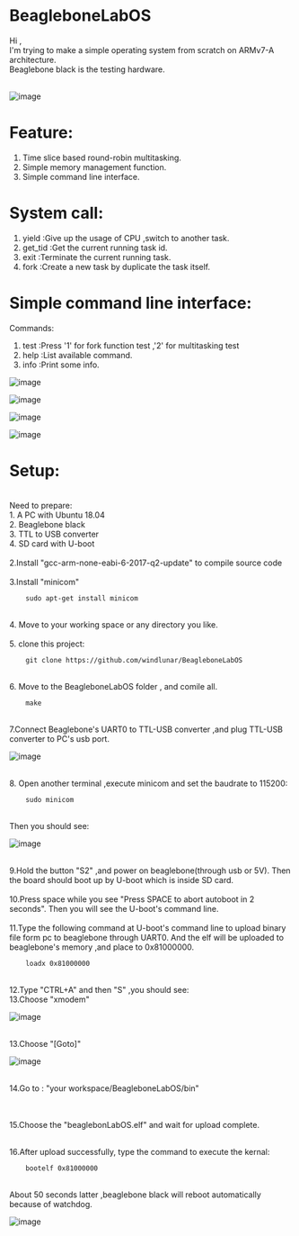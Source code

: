# BeagleboneLabOS

Hi ,<br>
I'm trying to make a simple operating system from scratch on ARMv7-A architecture. 
<br>
Beaglebone black is the testing hardware.
<br><br>

![image](https://github.com/windlunar/BeagleboneLabOS/blob/master/pictures/logo.png)

Feature:
=

1. Time slice based round-robin multitasking.<br>
2. Simple memory management function.<br>
3. Simple command line interface.<br>

System call:
=
  
1. yield :Give up the usage of CPU ,switch to another task.<br>
2. get_tid :Get the current running task id.<br>
3. exit :Terminate the current running task.<br>
3. fork :Create a new task by duplicate the task itself.<br>

Simple command line interface:
=

Commands:
<br>

1. test :Press '1' for fork function test ,'2' for multitasking test<br>
2. help :List available command.<br>
3. info :Print some info.<br>

![image](https://github.com/windlunar/BeagleboneLabOS/blob/master/pictures/cmd.png)

![image](https://github.com/windlunar/BeagleboneLabOS/blob/master/pictures/info.png)

![image](https://github.com/windlunar/BeagleboneLabOS/blob/master/pictures/fork_test.png)

![image](https://github.com/windlunar/BeagleboneLabOS/blob/master/pictures/test.png)


Setup:
=

<br>
Need to prepare:
<br>
1. A PC with Ubuntu 18.04
<br>
2. Beaglebone black
<br>
3. TTL to USB converter
<br>
4. SD card with U-boot
<br>

<br>
2.Install "gcc-arm-none-eabi-6-2017-q2-update" to compile source code
<br><br>
3.Install "minicom"

        sudo apt-get install minicom

<br>
4. Move to your working space or any directory you like.<br><br>
5. clone this project:

        git clone https://github.com/windlunar/BeagleboneLabOS

<br>
6. Move to the BeagleboneLabOS folder , and comile all.

        make
<br>
7.Connect Beaglebone's UART0 to TTL-USB converter ,and plug TTL-USB converter to PC's usb port.
<br>

![image](https://github.com/windlunar/BeagleboneLabOS/blob/master/pictures/uart0.png)

<br>
8. Open another terminal ,execute minicom and set the baudrate to 115200:

        sudo minicom
<br>
Then you should see:
<br>

![image](https://github.com/windlunar/BeagleboneLabOS/blob/master/pictures/minicom.png)

<br>        
9.Hold the button "S2" ,and power on beaglebone(through usb or 5V).
Then the board should boot up by U-boot which is inside SD card.<br>

<br>
10.Press space while you see "Press SPACE to abort autoboot in 2 seconds".
Then you will see the U-boot's command line.<br>

<br>
11.Type the following command at U-boot's command line to upload binary file form pc to beaglebone through UART0.
And the elf will be uploaded to beaglebone's memory ,and place to 0x81000000.

        loadx 0x81000000

<br>
12.Type "CTRL+A" and then "S" ,you should see:
<br>
13.Choose "xmodem"

![image](https://github.com/windlunar/BeagleboneLabOS/blob/master/pictures/choose_xmodem.png)


<br>
13.Choose "[Goto]"
<br>

![image](https://github.com/windlunar/BeagleboneLabOS/blob/master/pictures/goto.png)

<br>
14.Go to : "your workspace/BeagleboneLabOS/bin"

<br><br>
15.Choose the "beaglebonLabOS.elf" and wait for upload complete.

<br>
16.After upload successfully, type the command to execute the kernal:

        bootelf 0x81000000


<br>
About 50 seconds latter ,beaglebone black will reboot automatically because of watchdog.


![image](https://github.com/windlunar/BeagleboneLabOS/blob/master/pictures/bbb.jpg)